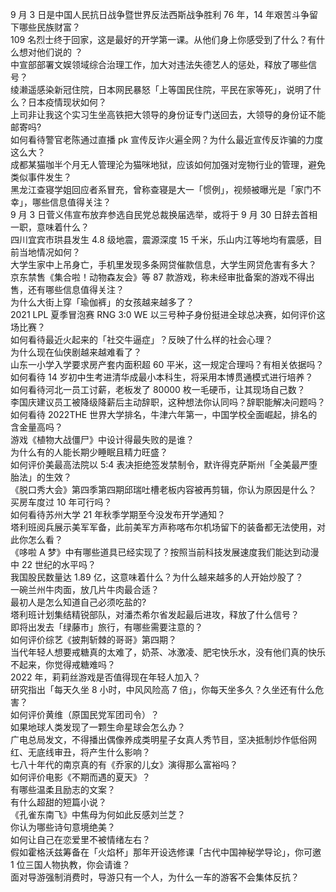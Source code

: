 9 月 3 日是中国人民抗日战争暨世界反法西斯战争胜利 76 年，14 年艰苦斗争留下哪些民族财富？  
109 名烈士终于回家，这是最好的开学第一课。从他们身上你感受到了什么？有什么想对他们说的 ？  
中宣部部署文娱领域综合治理工作，加大对违法失德艺人的惩处，释放了哪些信号？  
绫濑遥感染新冠住院，日本网民暴怒「上等国民住院，平民在家等死」，说明了什么？日本疫情现状如何？  
上司非让我这个实习生坐高铁把大领导的身份证专门送回去，大领导的身份证不能邮寄吗?  
如何看待警官老陈通过直播 pk 宣传反诈火遍全网？为什么最近宣传反诈骗的力度这么大？  
成都某猫咖半个月无人管理沦为猫咪地狱，应该如何加强对宠物行业的管理，避免类似事件发生？  
黑龙江查寝学姐回应者系冒充，曾称查寝是大一「惯例」，视频被曝光是「家门不幸」，哪些信息值得关注？  
9 月 3 日菅义伟宣布放弃参选自民党总裁换届选举，或将于 9 月 30 日辞去首相一职，意味着什么？  
四川宜宾市珙县发生 4.8 级地震，震源深度 15 千米，乐山内江等地均有震感，目前当地情况如何？  
大学生家中上吊身亡，手机里发现多条网贷催款信息，大学生网贷危害有多大？  
京东禁售《集合啦！动物森友会》等 87 款游戏，称未经审批备案的游戏不得出售，还有哪些信息值得关注？  
为什么大街上穿「瑜伽裤」的女孩越来越多了？  
2021 LPL 夏季冒泡赛 RNG 3:0 WE 以三号种子身份挺进全球总决赛，如何评价这场比赛？  
如何看待最近火起来的「社交牛逼症」？反映了什么样的社会心理？  
为什么现在仙侠剧越来越难看了？  
山东一小学入学要求房产套内面积超 60 平米，这一规定合理吗？有相关依据吗？  
如何看待 14 岁初中生考进清华成最小本科生，将采用本博贯通模式进行培养？  
如何看待河北一员工讨薪，老板发了 80000 枚一毛硬币，让其现场自己数？  
李国庆建议员工被降级降薪后主动辞职，这种想法你认同吗？辞职能解决问题吗？  
如何看待 2022THE 世界大学排名，牛津六年第一，中国学校全面崛起，排名的含金量高吗？  
游戏《植物大战僵尸》中设计得最失败的是谁？  
为什么有的人能长期少睡眠且精力旺盛？  
如何评价美最高法院以 5:4 表决拒绝签发禁制令，默许得克萨斯州「全美最严堕胎法」的生效？  
《脱口秀大会》第四季第四期邱瑞吐槽老板内容被再剪辑，你认为原因是什么？  
买房车度过 10 年可行吗？  
如何看待苏州大学 21 年秋季学期至今没发布开学通知？  
塔利班阅兵展示美军军备，此前美军方声称喀布尔机场留下的装备都无法使用，对此你怎么看？  
《哆啦 A 梦》中有哪些道具已经实现了？按照当前科技发展速度我们能达到动漫中 22 世纪的水平吗？  
我国股民数量达 1.89 亿，这意味着什么？为什么越来越多的人开始炒股了？  
一碗兰州牛肉面，放几片牛肉最合适？  
最初人是怎么知道自己必须吃盐的?  
塔利班计划集结精锐部队，对潘杰希尔省发起最后进攻，释放了什么信号？  
即将出发去「绿藤市」旅行，有哪些需要注意的？  
如何评价综艺《披荆斩棘的哥哥》第四期？  
当代年轻人想要戒糖真的太难了，奶茶、冰激凌、肥宅快乐水，没有他们真的快乐不起来，你觉得戒糖难吗？  
2022 年，莉莉丝游戏是否值得现在年轻人加入？  
研究指出「每天久坐 8 小时，中风风险高 7 倍」，你每天坐多久？久坐还有什么危害？  
如何评价黄维（原国民党军团司令）？  
如果地球人类发现了一颗生命星球会怎么办？  
广电总局发文，不得播出偶像养成类明星子女真人秀节目，坚决抵制炒作低俗网红、无底线审丑，将产生什么影响？  
七八十年代的南京真的有《乔家的儿女》演得那么富裕吗？  
如何评价电影《不期而遇的夏天》？  
有哪些温柔且励志的文案？  
有什么超甜的短篇小说？  
《孔雀东南飞》中焦母为何如此反感刘兰芝？  
你认为哪些诗句意境绝美？  
如何让自己在恋爱里不被情绪左右？  
假如霍格沃兹筹备在「火焰杯」那年开设选修课「古代中国神秘学导论」，你可邀 1 位三国人物执教，你会请谁？  
面对导游强制消费时，导游只有一个人，为什么一车的游客不会集体反抗？  
